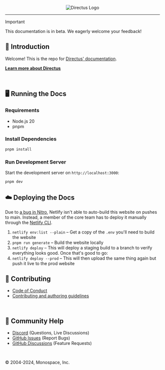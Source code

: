 <p align="center"><img alt="Directus Logo" src="https://user-images.githubusercontent.com/522079/158864859-0fbeae62-9d7a-4619-b35e-f8fa5f68e0c8.png"></p>

---

> [!IMPORTANT]  
> This documentation is in beta. We eagerly welcome your feedback!

## 🐰 Introduction

Welcome! This is the repo for [Directus' documentation](https://docs.directus.io).

**[Learn more about Directus](https://directus.io)**

<br />

## 🖥️ Running the Docs

### Requirements

- Node.js 20
- pnpm

### Install Dependencies

```bash
pnpm install
```

### Run Development Server

Start the development server on `http://localhost:3000`:

```bash
pnpm dev
```

## ☁️ Deploying the Docs

Due to [a bug in Nitro](https://github.com/nitrojs/nitro/issues/1484), Netlify isn't able to
auto-build this website on pushes to main. Instead, a member of the core team has to deploy it
manually through the [Netlify CLI](https://docs.netlify.com/cli/get-started/).

1. `netlify env:list --plain` – Get a copy of the `.env` you'll need to build the website
1. `pnpm run generate` – Build the website locally
1. `netlify deploy` – This will deploy a staging build to a branch to verify everything looks good.
   Once that's good to go:
1. `netlify deploy --prod` – This will then upload the same thing again but push it live to the prod
   website

## 🚀 Contributing

- [Code of Conduct](https://docs.directus.io/community/overview/conduct)
- [Contributing and authoring guidelines](https://docs.directus.io/community/contribution/documentation)

<br />

## 🤔 Community Help

- [Discord](https://directus.chat) (Questions, Live Discussions)
- [GitHub Issues](https://github.com/directus/docs/issues) (Report Bugs)
- [GitHub Discussions](https://github.com/directus/docs/discussions) (Feature Requests)

<br />

© 2004-2024, Monospace, Inc.
